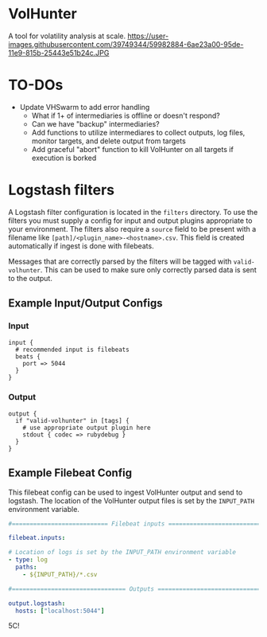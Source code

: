 # VolHunter #

A tool for volatility analysis at scale.
https://user-images.githubusercontent.com/39749344/59982884-6ae23a00-95de-11e9-815b-25443e51b24c.JPG
# TO-DOs #

- Update VHSwarm to add error handling
     - What if 1+ of intermediaries is offline or doesn't respond?
     - Can we have "backup" intermediaries?
     - Add functions to utilize intermediares to collect outputs, log files, monitor targets, and delete output from targets
     - Add graceful "abort" function to kill VolHunter on all targets if execution is borked

# Logstash filters #

A Logstash filter configuration is located in the `filters` directory.  To use
the filters you must supply a config for input and output plugins appropriate
to your environment.  The filters also require a `source` field to be present
with a filename like `[path]/<plugin_name>-<hostname>.csv`.  This field is
created automatically if ingest is done with filebeats.

Messages that are correctly parsed by the filters will be tagged with
`valid-volhunter`.  This can be used to make sure only correctly parsed
data is sent to the output.

## Example Input/Output Configs ##

### Input ###
```
input {
  # recommended input is filebeats
  beats {
    port => 5044
  }
}
```

### Output ###
```
output {
  if "valid-volhunter" in [tags] {
    # use appropriate output plugin here
    stdout { codec => rubydebug }
  }
}
```

## Example Filebeat Config ##
This filebeat config can be used to ingest VolHunter output and send to
logstash.  The location of the VolHunter output files is set by the 
`INPUT_PATH` environment variable.

```YAML
#=========================== Filebeat inputs =============================

filebeat.inputs:

# Location of logs is set by the INPUT_PATH environment variable
- type: log
  paths:
    - ${INPUT_PATH}/*.csv

#================================ Outputs =====================================

output.logstash:
  hosts: ["localhost:5044"]
```

5C!
